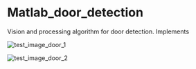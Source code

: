 # Matlab_door_detection
Vision and processing algorithm for door detection. Implements 




![test_image_door_1](https://github.com/Paradox3333/Matlab_door_detection/assets/134848500/be23cef9-f31d-497b-9425-624502b01f35)



![test_image_door_2](https://github.com/Paradox3333/Matlab_door_detection/assets/134848500/d8106210-28c5-4869-a313-3db5a30c6919)
